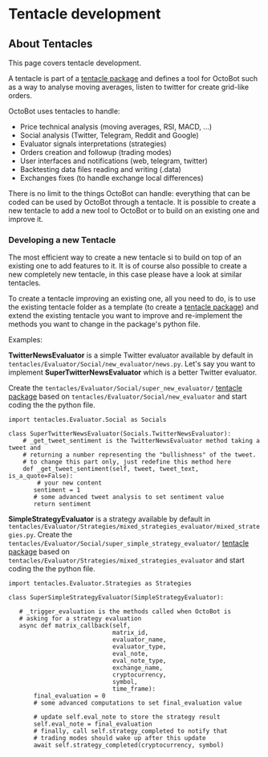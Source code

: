 Tentacle development
====================

About Tentacles
---------------

This page covers tentacle development.

A tentacle is part of a [tentacle
package](Tentacle-Package-Development.html) and defines a tool for
OctoBot such as a way to analyse moving averages, listen to twitter for
create grid-like orders.

OctoBot uses tentacles to handle:

-   Price technical analysis (moving averages, RSI, MACD, ...)
-   Social analysis (Twitter, Telegram, Reddit and Google)
-   Evaluator signals interpretations (strategies)
-   Orders creation and followup (trading modes)
-   User interfaces and notifications (web, telegram, twitter)
-   Backtesting data files reading and writing (.data)
-   Exchanges fixes (to handle exchange local differences)

There is no limit to the things OctoBot can handle: everything that can
be coded can be used by OctoBot through a tentacle. It is possible to
create a new tentacle to add a new tool to OctoBot or to build on an
existing one and improve it.

### Developing a new Tentacle

The most efficient way to create a new tentacle si to build on top of an
existing one to add features to it. It is of course also possible to
create a new completely new tentacle, in this case please have a look at
similar tentacles.

To create a tentacle improving an existing one, all you need to do, is
to use the existing tentacle folder as a template (to create a [tentacle
package](Tentacle-Package-Development.html)) and extend the existing
tentacle you want to improve and re-implement the methods you want to
change in the package's python file.

Examples:

**TwitterNewsEvaluator** is a simple Twitter evaluator available by
default in `tentacles/Evaluator/Social/new_evaluator/news.py`. Let's
say you want to implement **SuperTwitterNewsEvaluator** which is a
better Twitter evaluator.

Create the `tentacles/Evaluator/Social/super_new_evaluator/` [tentacle
package](Tentacle-Package-Development.html) based on
`tentacles/Evaluator/Social/new_evaluator` and start coding the the
python file.

``` {.sourceCode .python}
import tentacles.Evaluator.Social as Socials

class SuperTwitterNewsEvaluator(Socials.TwitterNewsEvaluator):
    # _get_tweet_sentiment is the TwitterNewsEvaluator method taking a tweet and
    # returning a number representing the "bullishness" of the tweet.
    # to change this part only, just redefine this method here
    def _get_tweet_sentiment(self, tweet, tweet_text, is_a_quote=False):
        # your new content
       sentiment = 1
       # some advanced tweet analysis to set sentiment value
       return sentiment
```

**SimpleStrategyEvaluator** is a strategy available by default in
`tentacles/Evaluator/Strategies/mixed_strategies_evaluator/mixed_strategies.py`.
Create the `tentacles/Evaluator/Social/super_simple_strategy_evaluator/`
[tentacle package](Tentacle-Package-Development.html) based on
`tentacles/Evaluator/Strategies/mixed_strategies_evaluator` and start
coding the the python file.

``` {.sourceCode .python}
import tentacles.Evaluator.Strategies as Strategies

class SuperSimpleStrategyEvaluator(SimpleStrategyEvaluator):

   # _trigger_evaluation is the methods called when OctoBot is
   # asking for a strategy evaluation
   async def matrix_callback(self,
                             matrix_id,
                             evaluator_name,
                             evaluator_type,
                             eval_note,
                             eval_note_type,
                             exchange_name,
                             cryptocurrency,
                             symbol,
                             time_frame):
       final_evaluation = 0
       # some advanced computations to set final_evaluation value

       # update self.eval_note to store the strategy result
       self.eval_note = final_evaluation
       # finally, call self.strategy_completed to notify that
       # trading modes should wake up after this update
       await self.strategy_completed(cryptocurrency, symbol)
```
